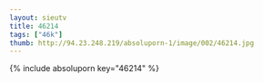 ```yaml
--- 
layout: sieutv
title: 46214
tags: ["46k"]
thumb: http://94.23.248.219/absoluporn-1/image/002/46214.jpg
---
```

{% include absoluporn key="46214" %} 
